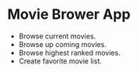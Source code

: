 # Movie Brower App
* Browse current movies.
* Browse up coming movies.
* Browse highest ranked movies.
* Create favorite movie list.

